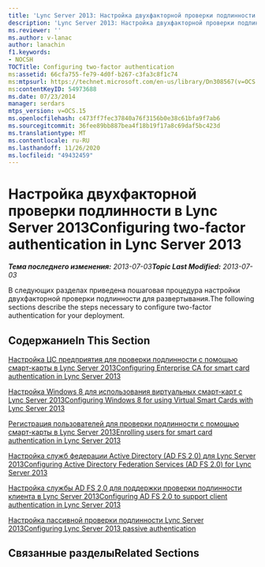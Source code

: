 ```yaml
---
title: 'Lync Server 2013: Настройка двухфакторной проверки подлинности'
description: 'Lync Server 2013: Настройка двухфакторной проверки подлинности.'
ms.reviewer: ''
ms.author: v-lanac
author: lanachin
f1.keywords:
- NOCSH
TOCTitle: Configuring two-factor authentication
ms:assetid: 66cfa755-fe79-4d0f-b267-c3fa3c8f1c74
ms:mtpsurl: https://technet.microsoft.com/en-us/library/Dn308567(v=OCS.15)
ms:contentKeyID: 54973688
ms.date: 07/23/2014
manager: serdars
mtps_version: v=OCS.15
ms.openlocfilehash: c473ff7fec37840a76f3156b0e38c61bfa9f7ab6
ms.sourcegitcommit: 36fee89bb887bea4f18b19f17a8c69daf5bc423d
ms.translationtype: MT
ms.contentlocale: ru-RU
ms.lasthandoff: 11/26/2020
ms.locfileid: "49432459"
---
```

# <a name="configuring-two-factor-authentication-in-lync-server-2013"></a><span data-ttu-id="251df-103">Настройка двухфакторной проверки подлинности в Lync Server 2013</span><span class="sxs-lookup"><span data-stu-id="251df-103">Configuring two-factor authentication in Lync Server 2013</span></span>

<div data-xmlns="http://www.w3.org/1999/xhtml">

<div class="topic" data-xmlns="http://www.w3.org/1999/xhtml" data-msxsl="urn:schemas-microsoft-com:xslt" data-cs="https://msdn.microsoft.com/">

<div data-asp="https://msdn2.microsoft.com/asp">



</div>

<div id="mainSection">

<div id="mainBody"><span data-ttu-id="251df-104">

<span> </span></span><span class="sxs-lookup"><span data-stu-id="251df-104">

<span> </span></span></span>

<span data-ttu-id="251df-105">_**Тема последнего изменения:** 2013-07-03_</span><span class="sxs-lookup"><span data-stu-id="251df-105">_**Topic Last Modified:** 2013-07-03_</span></span>

<span data-ttu-id="251df-106">В следующих разделах приведена пошаговая процедура настройки двухфакторной проверки подлинности для развертывания.</span><span class="sxs-lookup"><span data-stu-id="251df-106">The following sections describe the steps necessary to configure two-factor authentication for your deployment.</span></span> 

<div>

## <a name="in-this-section"></a><span data-ttu-id="251df-107">Содержание</span><span class="sxs-lookup"><span data-stu-id="251df-107">In This Section</span></span>

[<span data-ttu-id="251df-108">Настройка ЦС предприятия для проверки подлинности с помощью смарт-карты в Lync Server 2013</span><span class="sxs-lookup"><span data-stu-id="251df-108">Configuring Enterprise CA for smart card authentication in Lync Server 2013</span></span>](lync-server-2013-configuring-enterprise-ca-for-smart-card-authentication.md)

[<span data-ttu-id="251df-109">Настройка Windows 8 для использования виртуальных смарт-карт с Lync Server 2013</span><span class="sxs-lookup"><span data-stu-id="251df-109">Configuring Windows 8 for using Virtual Smart Cards with Lync Server 2013</span></span>](lync-server-2013-configuring-windows-8-for-virtual-smart-cards.md)

[<span data-ttu-id="251df-110">Регистрация пользователей для проверки подлинности с помощью смарт-карты в Lync Server 2013</span><span class="sxs-lookup"><span data-stu-id="251df-110">Enrolling users for smart card authentication in Lync Server 2013</span></span>](lync-server-2013-enrolling-users-for-smart-card-authentication.md)

[<span data-ttu-id="251df-111">Настройка служб федерации Active Directory (AD FS 2,0) для Lync Server 2013</span><span class="sxs-lookup"><span data-stu-id="251df-111">Configuring Active Directory Federation Services (AD FS 2.0) for Lync Server 2013</span></span>](lync-server-2013-configuring-active-directory-federation-services-ad-fs-2-0.md)

[<span data-ttu-id="251df-112">Настройка службы AD FS 2,0 для поддержки проверки подлинности клиента в Lync Server 2013</span><span class="sxs-lookup"><span data-stu-id="251df-112">Configuring AD FS 2.0 to support client authentication in Lync Server 2013</span></span>](lync-server-2013-configuring-ad-fs-2-0-to-support-client-authentication.md)

[<span data-ttu-id="251df-113">Настройка пассивной проверки подлинности Lync Server 2013</span><span class="sxs-lookup"><span data-stu-id="251df-113">Configuring Lync Server 2013 passive authentication</span></span>](lync-server-2013-configuring-passive-authentication.md)

</div>

<div>

## <a name="related-sections"></a><span data-ttu-id="251df-114">Связанные разделы</span><span class="sxs-lookup"><span data-stu-id="251df-114">Related Sections</span></span>

<span data-ttu-id="251df-115"></div>

</div>

<span> </span>

</div>

</div>

</span><span class="sxs-lookup"><span data-stu-id="251df-115"></div>

</div>

<span> </span>

</div>

</div>

</span></span></div>
